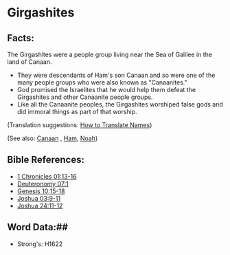 # Girgashites #

## Facts: ##

The Girgashites were a people group living near the Sea of Galilee in the land of Canaan. 

* They were descendants of Ham's son Canaan and so were one of the many people groups who were also known as "Canaanites."
* God promised the Israelites that he would help them defeat the Girgashites and other Canaanite people groups.
* Like all the Canaanite peoples, the Girgashites worshiped false gods and did immoral things as part of that worship.

(Translation suggestions: [How to Translate Names](rc://en/ta/man/translate/translate-names))

(See also: [Canaan](canaan.md) , [Ham](ham.md), [Noah](noah.md))

## Bible References: ##

* [1 Chronicles 01:13-16](rc://en/tn/help/1ch/01/13)
* [Deuteronomy 07:1](rc://en/tn/help/deu/07/01)
* [Genesis 10:15-18](rc://en/tn/help/gen/10/15)
* [Joshua 03:9-11](rc://en/tn/help/jos/03/09)
* [Joshua 24:11-12](rc://en/tn/help/jos/24/11)

## Word Data:##

* Strong's: H1622